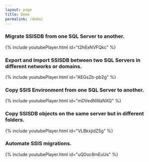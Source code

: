 ```yaml
---
layout: page
title: Demo
permalink: /demo/
---
```

### Migrate SSISDB from one SQL Server to another.
{% include youtubePlayer.html id="t2h6xNVFQkc" %}

### Export and Import SSISDB between two SQL Servers in different networks or domains. 
{% include youtubePlayer.html id="AEGsZb-pb2g" %}

### Copy SSIS Environment from one SQL Server to another.
{% include youtubePlayer.html id="mDVedNWaNXQ" %}

### Copy SSISDB objects on the same server but in different folders.
{% include youtubePlayer.html id="VLBkxjidZ5g" %}

### Automate SSIS migrations.
{% include youtubePlayer.html id="uQ0oc8mEuUs" %}
